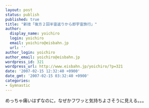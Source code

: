 ```yaml
---
layout: post
status: publish
published: true
title: "新技「後方２回半宙返りから即宇宙旅行」"
author:
  display_name: yoichiro
  login: yoichiro
  email: yoichiro@eisbahn.jp
  url: ''
author_login: yoichiro
author_email: yoichiro@eisbahn.jp
wordpress_id: 321
wordpress_url: http://www.eisbahn.jp/yoichiro/?p=321
date: '2007-02-15 12:32:40 +0900'
date_gmt: '2007-02-15 03:32:40 +0900'
categories:
- Gymnastic
---
```


めっちゃ痛いはずなのに，なぜかフワッと気持ちよさそうに見える。。。
